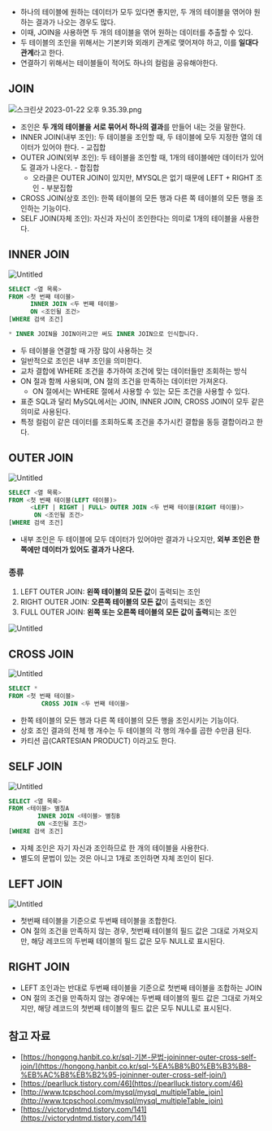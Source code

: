 - 하나의 테이블에 원하는 데이터가 모두 있다면 좋지만, 두 개의 테이블을 엮어야 원하는 결과가 나오는 경우도 많다.
- 이때, JOIN을 사용하면 두 개의 테이블을 엮어 원하는 데이터를 추출할 수 있다.
- 두 테이블의 조인을 위해서는 기본키와 외래키 관계로 맺어져야 하고, 이를 **일대다 관계**라고 한다.
- 연결하기 위해서는 테이블들이 적어도 하나의 컬럼을 공유해야한다.

## JOIN

![스크린샷 2023-01-22 오후 9.35.39.png](https://s3-us-west-2.amazonaws.com/secure.notion-static.com/c9c3a298-2063-4cf2-8080-e3c62b965afe/%E1%84%89%E1%85%B3%E1%84%8F%E1%85%B3%E1%84%85%E1%85%B5%E1%86%AB%E1%84%89%E1%85%A3%E1%86%BA_2023-01-22_%E1%84%8B%E1%85%A9%E1%84%92%E1%85%AE_9.35.39.png)

- 조인은 **두 개의 테이블을 서로 묶어서 하나의 결과**를 만들어 내는 것을 말한다.
- INNER JOIN(내부 조인): 두 테이블을 조인할 때, 두 테이블에 모두 지정한 열의 데이터가 있어야 한다. - 교집합
- OUTER JOIN(외부 조인): 두 테이블을 조인할 때, 1개의 테이블에만 데이터가 있어도 결과가 나온다. - 합집합
    - 오라클은 OUTER JOIN이 있지만, MYSQL은 없기 때문에 LEFT + RIGHT 조인 - 부분집합
- CROSS JOIN(상호 조인): 한쪽 테이블의 모든 행과 다른 쪽 테이블의 모든 행을 조인하는 기능이다.
- SELF JOIN(자체 조인): 자신과 자신이 조인한다는 의미로 1개의 테이블을 사용한다.

## INNER JOIN

![Untitled](https://s3-us-west-2.amazonaws.com/secure.notion-static.com/40508b43-93b1-4e33-93e5-df6bcc48e920/Untitled.png)

```sql
SELECT <열 목록>
FROM <첫 번째 테이블>
      INNER JOIN <두 번째 테이블>
      ON <조인될 조건>
[WHERE 검색 조건]

* INNER JOIN을 JOIN이라고만 써도 INNER JOIN으로 인식합니다.
```

- 두 테이블을 연결할 때 가장 많이 사용하는 것
- 일반적으로 조인은 내부 조인을 의미한다.
- 교차 결합에 WHERE 조건을 추가하여 조건에 맞는 데이터들만 조회하는 방식
- ON 절과 함께 사용되며, ON 절의 조건을 만족하는 데이터만 가져온다.
    - ON 절에서는 WHERE 절에서 사용할 수 있는 모든 조건을 사용할 수 있다.
- 표준 SQL과 달리 MySQL에서는 JOIN, INNER JOIN, CROSS JOIN이 모두 같은 의미로 사용된다.
- 특정 컬럼이 같은 데이터를 조회하도록 조건을 추가시킨 결합을 동등 결합이라고 한다.

## OUTER JOIN

![Untitled](https://s3-us-west-2.amazonaws.com/secure.notion-static.com/6ade5ffd-c2df-4d68-8ac3-b0fe3cef537f/Untitled.png)

```sql
SELECT <열 목록>
FROM <첫 번째 테이블(LEFT 테이블)>
      <LEFT | RIGHT | FULL> OUTER JOIN <두 번째 테이블(RIGHT 테이블)>
       ON <조인될 조건>
[WHERE 검색 조건]
```

- 내부 조인은 두 테이블에 모두 데이터가 있어야만 결과가 나오지만, **외부 조인은 한쪽에만 데이터가 있어도 결과가 나온다.**

### 종류

1. LEFT OUTER JOIN: **왼쪽 테이블의 모든 값**이 출력되는 조인
2. RIGHT OUTER JOIN: **오른쪽 테이블의 모든 값**이 출력되는 조인
3. FULL OUTER JOIN: **왼쪽 또는 오른쪽 테이블의 모든 값이 출력**되는 조인

![Untitled](https://s3-us-west-2.amazonaws.com/secure.notion-static.com/dacb9793-ec84-4375-91eb-6ddf5a916dd7/Untitled.png)

## CROSS JOIN

![Untitled](https://s3-us-west-2.amazonaws.com/secure.notion-static.com/b5c1fe54-40bc-434c-b9fe-cfa228c2b52f/Untitled.png)

```sql
SELECT * 
FROM <첫 번째 테이블>
         CROSS JOIN <두 번째 테이블>
```

- 한쪽 테이블의 모든 행과 다른 쪽 테이블의 모든 행을 조인시키는 기능이다.
- 상호 조인 결과의 전체 행 개수는 두 테이블의 각 행의 개수를 곱한 수만큼 된다.
- 카티션 곱(CARTESIAN PRODUCT) 이라고도 한다.

## SELF JOIN

![Untitled](https://s3-us-west-2.amazonaws.com/secure.notion-static.com/7736b388-bddb-406e-bea3-760f7e0d420a/Untitled.png)

```sql
SELECT <열 목록>
FROM <테이블> 별칭A
        INNER JOIN <테이블> 별칭B
        ON <조인될 조건>
[WHERE 검색 조건]
```

- 자체 조인은 자기 자신과 조인하므로 한 개의 테이블을 사용한다.
- 별도의 문법이 있는 것은 아니고 1개로 조인하면 자체 조인이 된다.

## LEFT JOIN

![Untitled](https://s3-us-west-2.amazonaws.com/secure.notion-static.com/30514ba3-57f6-4978-b01c-179f68170836/Untitled.png)

- 첫번째 테이블을 기준으로 두번째 테이블을 조합한다.
- ON 절의 조건을 만족하지 않는 경우, 첫번째 테이블의 필드 값은 그대로 가져오지만, 해당 레코드의 두번째 테이블의 필드 값은 모두 NULL로 표시된다.

## RIGHT JOIN

- LEFT 조인과는 반대로 두번째 테이블을 기준으로 첫번째 테이블을 조합하는 JOIN
- ON 절의 조건을 만족하지 않는 경우에는 두번째 테이블의 필드 값은 그대로 가져오지만, 해당 레코드의 첫번째 테이블의 필드 값은 모두 NULL로 표시된다.

## 참고 자료

- [https://hongong.hanbit.co.kr/sql-기본-문법-joininner-outer-cross-self-join/](https://hongong.hanbit.co.kr/sql-%EA%B8%B0%EB%B3%B8-%EB%AC%B8%EB%B2%95-joininner-outer-cross-self-join/)
- [https://pearlluck.tistory.com/46](https://pearlluck.tistory.com/46)
- [http://www.tcpschool.com/mysql/mysql_multipleTable_join](http://www.tcpschool.com/mysql/mysql_multipleTable_join)
- [https://victorydntmd.tistory.com/141](https://victorydntmd.tistory.com/141)